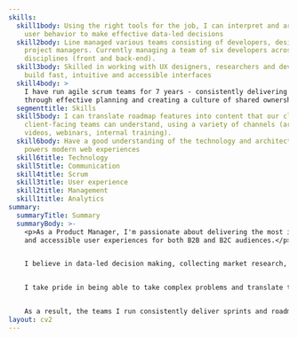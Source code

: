 ```yaml
---
skills:
  skill1body: Using the right tools for the job, I can interpret and articulate
    user behavior to make effective data-led decisions
  skill2body: Line managed various teams consisting of developers, designers and
    project managers. Currently managing a team of six developers across various
    disciplines (front and back-end).
  skill3body: Skilled in working with UX designers, researchers and developers to
    build fast, intuitive and accessible interfaces
  skill4body: >
    I have run agile scrum teams for 7 years - consistently delivering sprints
    through effective planning and creating a culture of shared ownership.
  segmenttitle: Skills
  skill5body: I can translate roadmap features into content that our clients and
    client-facing teams can understand, using a variety of channels (articles,
    videos, webinars, internal training).
  skill6body: Have a good understanding of the technology and architecture that
    powers modern web experiences
  skill6title: Technology
  skill5title: Communication
  skill4title: Scrum
  skill3title: User experience
  skill2title: Management
  skill1title: Analytics
summary:
  summaryTitle: Summary
  summaryBody: >-
    <p>As a Product Manager, I'm passionate about delivering the most intuitive
    and accessible user experiences for both B2B and B2C audiences.</p>


    I believe in data-led decision making, collecting market research, user testing and analytics to build and then iterate on a product.


    I take pride in being able to take complex problems and translate them into simple concepts that my team can deliver and our clients can understand. 


    As a result, the teams I run consistently deliver sprints and roadmap features through clear communication, effective planning and a culture of shared ownership.
layout: cv2
---
```

